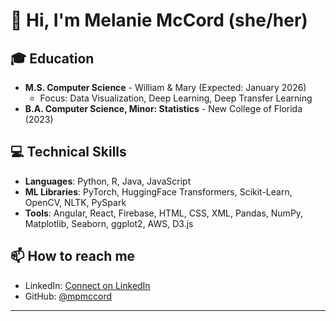 # 👋 Hi, I'm Melanie McCord (she/her)
## 🎓 Education
- **M.S. Computer Science** - William & Mary (Expected: January 2026)
  - Focus: Data Visualization, Deep Learning, Deep Transfer Learning
- **B.A. Computer Science, Minor: Statistics** - New College of Florida (2023)

## 💻 Technical Skills
- **Languages**: Python, R, Java, JavaScript
- **ML Libraries**: PyTorch, HuggingFace Transformers, Scikit-Learn, OpenCV, NLTK, PySpark
- **Tools**: Angular, React, Firebase, HTML, CSS, XML, Pandas, NumPy, Matplotlib, Seaborn, ggplot2, AWS, D3.js

## 📫 How to reach me
- LinkedIn: [Connect on LinkedIn](https://www.linkedin.com/in/melanie-mccord/)
- GitHub: [@mpmccord](https://github.com/mpmccord)

---
